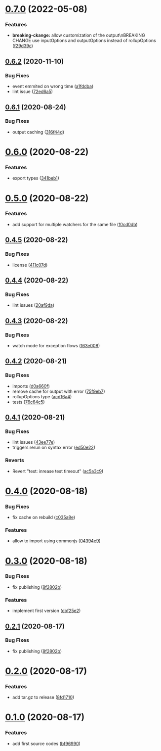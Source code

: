# [0.7.0](https://github.com/lmarqs/cypress-rollup-preprocessor/compare/v0.6.2...v0.7.0) (2022-05-08)


### Features

* **breaking-ckange:** allow customization of the output\nBREAKING CHANGE use inputOptions and outputOptions instead of rollupOptions ([f29d39c](https://github.com/lmarqs/cypress-rollup-preprocessor/commit/f29d39cd43e512819755245f4187fc96c89058ff))

## [0.6.2](https://github.com/lmarqs/cypress-rollup-preprocessor/compare/v0.6.1...v0.6.2) (2020-11-10)


### Bug Fixes

* event emmited on wrong time ([a1fddba](https://github.com/lmarqs/cypress-rollup-preprocessor/commit/a1fddbae1b9a2012b3cdd61055be04c60319487b))
* lint issue ([72ed6a5](https://github.com/lmarqs/cypress-rollup-preprocessor/commit/72ed6a56b9ef800bc0a7c9a0f6b94b24b46e4f75))

## [0.6.1](https://github.com/lmarqs/cypress-rollup-preprocessor/compare/v0.6.0...v0.6.1) (2020-08-24)


### Bug Fixes

* output caching ([316f44d](https://github.com/lmarqs/cypress-rollup-preprocessor/commit/316f44dccda34476650187341c366cd0618d1551))

# [0.6.0](https://github.com/lmarqs/cypress-rollup-preprocessor/compare/v0.5.0...v0.6.0) (2020-08-22)


### Features

* export types ([341beb1](https://github.com/lmarqs/cypress-rollup-preprocessor/commit/341beb10f82f79068d0ba37139428d59165a9c6f))

# [0.5.0](https://github.com/lmarqs/cypress-rollup-preprocessor/compare/v0.4.5...v0.5.0) (2020-08-22)


### Features

* add support for multiple watchers for the same file ([f0cd0db](https://github.com/lmarqs/cypress-rollup-preprocessor/commit/f0cd0dbadcfd028c068451660e7c469c0761472b))

## [0.4.5](https://github.com/lmarqs/cypress-rollup-preprocessor/compare/v0.4.4...v0.4.5) (2020-08-22)


### Bug Fixes

* license ([411c07d](https://github.com/lmarqs/cypress-rollup-preprocessor/commit/411c07da60ac7b0adb14a5630de57e8edb57dd1d))

## [0.4.4](https://github.com/lmarqs/cypress-rollup-preprocessor/compare/v0.4.3...v0.4.4) (2020-08-22)


### Bug Fixes

* lint issues ([20af9da](https://github.com/lmarqs/cypress-rollup-preprocessor/commit/20af9da7a70c2720af040660023b4b9bcfee808c))

## [0.4.3](https://github.com/lmarqs/cypress-rollup-preprocessor/compare/v0.4.2...v0.4.3) (2020-08-22)


### Bug Fixes

* watch mode for exception flows ([f63e008](https://github.com/lmarqs/cypress-rollup-preprocessor/commit/f63e0083abf433ef9a22f87f0a215eba1dc49439))

## [0.4.2](https://github.com/lmarqs/cypress-rollup-preprocessor/compare/v0.4.1...v0.4.2) (2020-08-21)


### Bug Fixes

* imports ([d0a660f](https://github.com/lmarqs/cypress-rollup-preprocessor/commit/d0a660ff7e618dfd8ec6baf79c12e930231ba5a9))
* remove cache for output with error ([75f9eb7](https://github.com/lmarqs/cypress-rollup-preprocessor/commit/75f9eb7c04028e367ddfa05adb033b06510919f5))
* rollupOptions type ([acd16a4](https://github.com/lmarqs/cypress-rollup-preprocessor/commit/acd16a4dbb9b94fd80e2cd331d95dc20640b8689))
* tests ([76c64c5](https://github.com/lmarqs/cypress-rollup-preprocessor/commit/76c64c534440707134e5a377a0a354dd43da26af))

## [0.4.1](https://github.com/lmarqs/cypress-rollup-preprocessor/compare/v0.4.0...v0.4.1) (2020-08-21)


### Bug Fixes

* lint issues ([43ee77e](https://github.com/lmarqs/cypress-rollup-preprocessor/commit/43ee77e8c5ec84b6f0989ac50cec4451ca2258a0))
* triggers rerun on syntax error ([ed50e22](https://github.com/lmarqs/cypress-rollup-preprocessor/commit/ed50e22feb6d11056e7a41295de18748dd16fdee))


### Reverts

* Revert "test: inrease test timeout" ([ac5a3c9](https://github.com/lmarqs/cypress-rollup-preprocessor/commit/ac5a3c97c4b7e9d3b0ae1b449ce70f2386e0ab6e))

# [0.4.0](https://github.com/lmarqs/cypress-rollup-preprocessor/compare/v0.3.0...v0.4.0) (2020-08-18)


### Bug Fixes

* fix cache on rebuild ([c035a8e](https://github.com/lmarqs/cypress-rollup-preprocessor/commit/c035a8e2c697f4093da9f7a56fb1d750d6d6c0cf))


### Features

* allow to import using commonjs ([04394e9](https://github.com/lmarqs/cypress-rollup-preprocessor/commit/04394e9ff8f947b8560677e15bc66fd7faf10bc2))

# [0.3.0](https://github.com/lmarqs/cypress-rollup-preprocessor/compare/v0.2.0...v0.3.0) (2020-08-18)


### Bug Fixes

* fix publishing ([8f2802b](https://github.com/lmarqs/cypress-rollup-preprocessor/commit/8f2802bf6c038ce001720a4e1d1f3510c7f7b2d2))


### Features

* implement first version ([cbf25e2](https://github.com/lmarqs/cypress-rollup-preprocessor/commit/cbf25e25d4059cadcd9f01b87b23d2af5f39195a))

## [0.2.1](https://github.com/lmarqs/cypress-rollup-preprocessor/compare/v0.2.0...v0.2.1) (2020-08-17)


### Bug Fixes

* fix publishing ([8f2802b](https://github.com/lmarqs/cypress-rollup-preprocessor/commit/8f2802bf6c038ce001720a4e1d1f3510c7f7b2d2))

# [0.2.0](https://github.com/lmarqs/cypress-rollup-preprocessor/compare/v0.1.0...v0.2.0) (2020-08-17)


### Features

* add tar.gz to release ([8fd1710](https://github.com/lmarqs/cypress-rollup-preprocessor/commit/8fd171036999f4be8f20f315cc637220b99a5161))

# [0.1.0](https://github.com/lmarqs/cypress-rollup-preprocessor/compare/v0.0.0...v0.1.0) (2020-08-17)


### Features

* add first source codes ([bf96990](https://github.com/lmarqs/cypress-rollup-preprocessor/commit/bf96990373c3f9160f242dbe8671672107eedf11))
